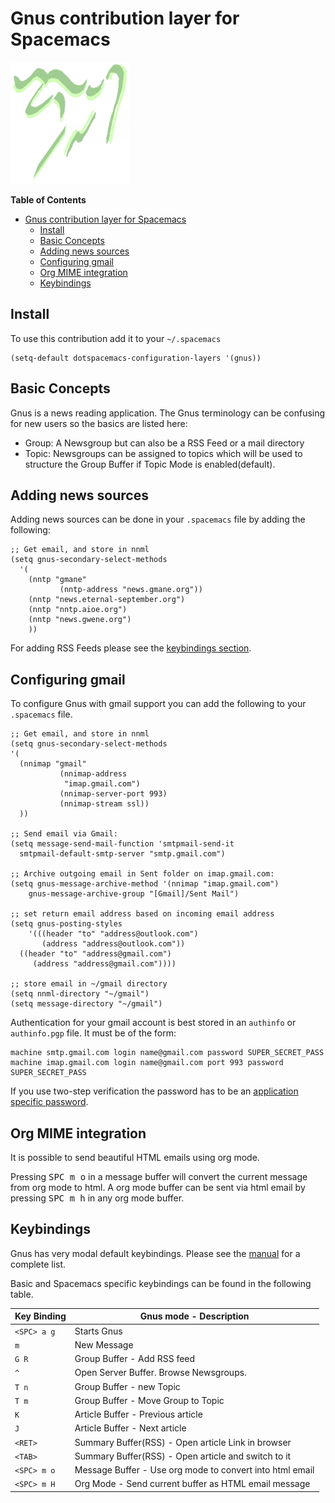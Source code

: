 # Gnus contribution layer for Spacemacs

![gnus](img/gnus.gif)

<!-- markdown-toc start - Don't edit this section. Run M-x markdown-toc/generate-toc again -->
**Table of Contents**

- [Gnus contribution layer for Spacemacs](#gnus-contribution-layer-for-spacemacs)
    - [Install](#install)
    - [Basic Concepts](#basic-concepts)
    - [Adding news sources](#adding-news-sources)
    - [Configuring gmail](#configuring-gmail)
    - [Org MIME integration](#org-mime-integration)
    - [Keybindings](#keybindings)

<!-- markdown-toc end -->

## Install

To use this contribution add it to your `~/.spacemacs`

```elisp
(setq-default dotspacemacs-configuration-layers '(gnus))
```

## Basic Concepts

Gnus is a news reading application. The Gnus terminology can be confusing for
new users so the basics are listed here:

- Group: A Newsgroup but can also be a RSS Feed or a mail directory
- Topic: Newsgroups can be assigned to topics which will be used to structure
         the Group Buffer if Topic Mode is enabled(default).

## Adding news sources

Adding news sources can be done in your `.spacemacs` file by adding the
following:

```elisp
;; Get email, and store in nnml
(setq gnus-secondary-select-methods
  '(
    (nntp "gmane"
           (nntp-address "news.gmane.org"))
    (nntp "news.eternal-september.org")
    (nntp "nntp.aioe.org")
    (nntp "news.gwene.org")
    ))
```

For adding RSS Feeds please see the [keybindings section](#Keybindings).

## Configuring gmail

To configure Gnus with gmail support you can add the following to your
`.spacemacs` file. 

```elisp
;; Get email, and store in nnml
(setq gnus-secondary-select-methods
'(
  (nnimap "gmail"
           (nnimap-address
            "imap.gmail.com")
           (nnimap-server-port 993)
           (nnimap-stream ssl))
  ))

;; Send email via Gmail:
(setq message-send-mail-function 'smtpmail-send-it
  smtpmail-default-smtp-server "smtp.gmail.com")

;; Archive outgoing email in Sent folder on imap.gmail.com:
(setq gnus-message-archive-method '(nnimap "imap.gmail.com")
    gnus-message-archive-group "[Gmail]/Sent Mail")

;; set return email address based on incoming email address
(setq gnus-posting-styles
    '(((header "to" "address@outlook.com")
       (address "address@outlook.com"))
  ((header "to" "address@gmail.com")
     (address "address@gmail.com"))))

;; store email in ~/gmail directory
(setq nnml-directory "~/gmail")
(setq message-directory "~/gmail")
```

Authentication for your gmail account is best stored in an `authinfo` or
`authinfo.pgp` file. It must be of the form:

```
machine smtp.gmail.com login name@gmail.com password SUPER_SECRET_PASS
machine imap.gmail.com login name@gmail.com port 993 password SUPER_SECRET_PASS
```

If you use two-step verification the password has to be an
[application specific password][]. 

## Org MIME integration

It is possible to send beautiful HTML emails using org mode.

Pressing <kbd>SPC m o</kbd> in a message buffer will convert the current message
from org mode to html.  A org mode buffer can be sent via html email by pressing
<kbd>SPC m h</kbd> in any org mode buffer.

## Keybindings

Gnus has very modal default keybindings.
Please see the [manual](http://www.gnus.org/manual.html) for a complete list.

Basic and Spacemacs specific keybindings can be found in the following table.

Key Binding  | Gnus mode - Description
-------------|------------------------------------------------------------
`<SPC> a g`  | Starts Gnus
`m`          | New Message
`G R`        | Group Buffer - Add RSS feed
`^`          | Open Server Buffer. Browse Newsgroups.
`T n`        | Group Buffer - new Topic
`T m`        | Group Buffer - Move Group to Topic
`K`          | Article Buffer - Previous article
`J`          | Article Buffer - Next article
`<RET>`      | Summary Buffer(RSS) - Open article Link in browser 
`<TAB>`      | Summary Buffer(RSS) - Open article and switch to it
`<SPC> m o`  | Message Buffer - Use org mode to convert into html email
`<SPC> m H`  | Org Mode - Send current buffer as HTML email message


[application specific password]: https://support.google.com/accounts/answer/185833?hl=en
